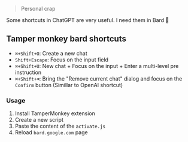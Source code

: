 > Personal crap

Some shortcuts in ChatGPT are very useful. I need them in Bard 🙂

## Tamper monkey bard shortcuts
- `⌘+Shift+O`: Create a new chat
- `Shift+Escape`: Focus on the input field
- `⌘+Shift+U`: New chat + Focus on the input + Enter a multi-level pre instruction
- `⌘+Shift+⌫`: Bring the "Remove current chat" dialog and focus on the `Confirm` button (Simillar to OpenAI shortcut)

### Usage
1. Install TamperMonkey extension
2. Create a new script
3. Paste the content of the `activate.js`
4. Reload `bard.google.com` page